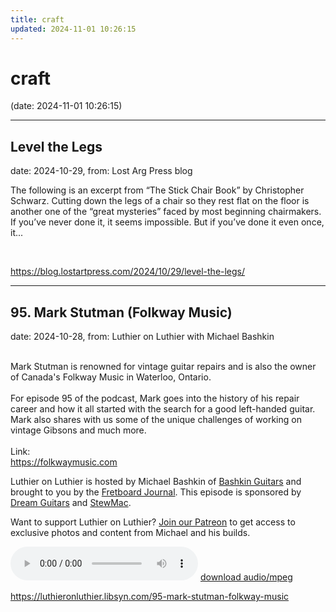 ```yaml
---
title: craft
updated: 2024-11-01 10:26:15
---
```


# craft

(date: 2024-11-01 10:26:15)

---

## Level the Legs

date: 2024-10-29, from: Lost Arg Press blog

The following is an excerpt from &#8220;The Stick Chair Book&#8221; by Christopher Schwarz. Cutting down the legs of a chair so they rest flat on the floor is another one of the “great mysteries” faced by most beginning chairmakers. If you’ve never done it, it seems impossible. But if you’ve done it even once, it... 

<br> 

<https://blog.lostartpress.com/2024/10/29/level-the-legs/>

---

## 95. Mark Stutman (Folkway Music)

date: 2024-10-28, from: Luthier on Luthier with Michael Bashkin

<div> </div> <div>Mark Stutman is renowned for vintage guitar repairs and is also the owner of Canada's Folkway Music in Waterloo, Ontario.</div> <div> </div> <div>For episode 95 of the podcast, Mark goes into the history of his repair career and how it all started with the search for a good left-handed guitar. Mark also shares with us some of the unique challenges of working on vintage Gibsons and much more.</div> <div> </div> <div>Link:</div> <div><a id="m_7789906231776607852LPlnk245593" href= "https://folkwaymusic.com/?gad_source=1&gclid=Cj0KCQjw7Py4BhCbARIsAMMx-_Lnt2AUBixRuLGNh-lkzV5wpoEz1bdnWcVXOFXEektlj1X6lSUravYaAl1-EALw_wcB" target="_blank" rel="noopener" data-saferedirecturl= "https://www.google.com/url?q=https://folkwaymusic.com/?gad_source%3D1%26gclid%3DCj0KCQjw7Py4BhCbARIsAMMx-_Lnt2AUBixRuLGNh-lkzV5wpoEz1bdnWcVXOFXEektlj1X6lSUravYaAl1-EALw_wcB&source=gmail&ust=1730217105289000&usg=AOvVaw0LqfFOI9s6LuekUVsXoUyO"> https://folkwaymusic.com</a></div> <p>Luthier on Luthier is hosted by Michael Bashkin of <a href= "https://www.bashkinguitars.com">Bashkin Guitars</a> and brought to you by the <a href= "https://shop.fretboardjournal.com/products/fretboard-journal-annual-subscription"> Fretboard Journal</a>. This episode is sponsored by <a href= "https://www.dreamguitars.com/">Dream Guitars</a> and <a href= "https://www.stewmac.com/?irclickid=VA-TmuXZ%3AxyPUn0Ut-05ZTupUkHUPAzGE2bmy00&utm_source=3755630&utm_medium=Impact&utm_campaign=3755630&utm_content=Online%20Tracking%20Link_1303370&irgwc=1&partner=Fretboard%20Journal&mpid=3755630&group="> StewMac</a>.</p> <p>Want to support Luthier on Luthier? <a href= "https://www.patreon.com/luthieronluthier">Join our Patreon</a> to get access to exclusive photos and content from Michael and his builds.</p> 

<audio crossorigin="anonymous" controls="controls">
<source type="audio/mpeg" src="https://traffic.libsyn.com/secure/luthieronluthier/LOL95.mp3?dest-id=480616"></source>
</audio> <a href="https://traffic.libsyn.com/secure/luthieronluthier/LOL95.mp3?dest-id=480616" target="_blank">download audio/mpeg</a><br> 

<https://luthieronluthier.libsyn.com/95-mark-stutman-folkway-music>

